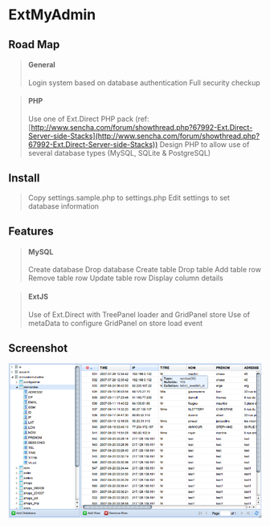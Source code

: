 ExtMyAdmin
=================

Road Map
--------------
> #### General
>Login system based on database authentication
>Full security checkup

> #### PHP
>Use one of Ext.Direct PHP pack (ref: [http://www.sencha.com/forum/showthread.php?67992-Ext.Direct-Server-side-Stacks](http://www.sencha.com/forum/showthread.php?67992-Ext.Direct-Server-side-Stacks))
>Design PHP to allow use of several database types (MySQL, SQLite & PostgreSQL)

Install
--------------
>Copy settings.sample.php to settings.php
>Edit settings to set database information

Features
--------------
> #### MySQL
>
>Create database
>Drop database
>Create table
>Drop table
>Add table row
>Remove table row
>Update table row
>Display column details

> #### ExtJS
>
>Use of Ext.Direct with TreePanel loader and GridPanel store
>Use of metaData to configure GridPanel on store load event

Screenshot
--------------
![Server return for the read methode][1]

[1]: https://github.com/goldledoigt/ExtMyAdmin/raw/master/screenshot.png
